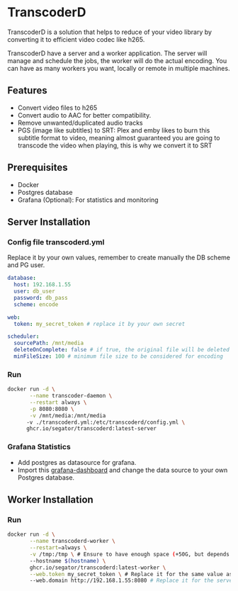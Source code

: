 # TranscoderD

TranscoderD is a solution that helps to reduce of your video library by converting it to efficient video codec like h265.

TranscoderD have a server and a worker application. The server will manage and schedule the jobs, the worker will do the actual encoding.
You can have as many workers you want, locally or remote in multiple machines.

## Features
- Convert video files to h265
- Convert audio to AAC for better compatibility.
- Remove unwanted/duplicated audio tracks
- PGS (image like subtitles) to SRT: Plex and emby likes to burn this subtitle format to video, meaning almost guaranteed you are going to transcode the video when playing, this is why we convert it to SRT


## Prerequisites
- Docker
- Postgres database
- Grafana (Optional): For statistics and monitoring 


## Server Installation

### Config file transcoderd.yml

Replace it by your own values, remember to create manually the DB scheme and PG user.
```yaml
database:
  host: 192.168.1.55
  user: db_user
  password: db_pass
  scheme: encode

web:
  token: my_secret_token # replace it by your own secret

scheduler:
  sourcePath: /mnt/media
  deleteOnComplete: false # if true, the original file will be deleted after job is completed
  minFileSize: 100 # minimum file size to be considered for encoding
```

### Run
```bash
docker run -d \
       --name transcoder-daemon \
       --restart always \
       -p 8080:8080 \
       -v /mnt/media:/mnt/media 
      -v ./transcoderd.yml:/etc/transcoderd/config.yml \
      ghcr.io/segator/transcoderd:latest-server
```

### Grafana Statistics
- Add postgres as datasource for grafana.
- Import this [grafana-dashboard](./grafana-dashboard.json) and change the data source to your own Postgres database.


## Worker Installation
### Run
```bash
docker run -d \
       --name transcoderd-worker \
       --restart=always \
       -v /tmp:/tmp \ # Ensure to have enough space (+50G, but depends on your biggest media size) on your temporal folder, as the worker will use it heavily for encoding
       --hostname $(hostname) \ 
       ghcr.io/segator/transcoderd:latest-worker \
       --web.token my_secret_token \ # Replace it for the same value as in the server config
       --web.domain http://192.168.1.55:8080 # Replace it for the server IP or public endpoint if you want remote access.
        
```